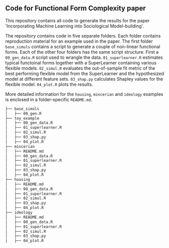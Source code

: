 ## Code for Functional Form Complexity paper

This repository contains all code to generate the results for the paper 'Incorporating Machine Learning into Sociological Model-building'.

The repository contains code in five separate folders. Each folder contains reproduction material for an example used in the paper. The first folder `base_simuls` contains a script to generate a couple of non-linear functional forms. Each of the other four folders has the same script structure. First a `00_gen_data.R` script used to wrangle the data. `01_superlearner.R` estimates typical functoinal forms together with a SuperLearner containing various flexible models. `02_simul.R` evaluates the out-of-sample fit metric of the best performing flexible model from the SuperLearner and the hypothesized model at different feature sets. `03_shap.py` calculates Shapley values for the flexible model. `04_plot.R` plots the results.

More detailed information for the `housing`, `mincerian` and `ideology` examples is enclosed in a folder-specific `README.md`.

```bash
├── base_simuls
│   ├── 00_gen.R
├── toy_example
│   ├── 00_gen_data.R
│   ├── 01_superlearner.R
│   ├── 02_simul.R
│   ├── 03_shap.py
│   ├── 04_plot.R
├── mincerian
│   ├── README.md
│   ├── 00_gen_data.R
│   ├── 01_superlearner.R
│   ├── 02_simul.R
│   ├── 03_shap.py
│   ├── 04_plot.R
├── housing
│   ├── README.md
│   ├── 00_gen_data.R
│   ├── 01_superlearner.R
│   ├── 02_simul.R
│   ├── 03_shap.py
│   ├── 04_plot.R
├── ideology
│   ├── README.md
│   ├── 00_gen_data.R
│   ├── 01_superlearner.R
│   ├── 02_simul.R
│   ├── 03_shap.py
│   ├── 04_plot.R
```
